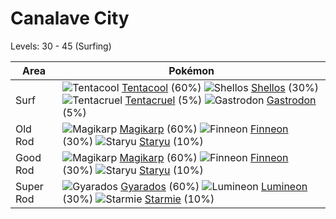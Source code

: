 # Canalave City
Levels: 30 - 45 (Surfing)

Area       | Pokémon
---        | ---
Surf       | ![][072]  [Tentacool] (60%) ![][422]  [Shellos] (30%) ![][073]  [Tentacruel] (5%)  ![][423]  [Gastrodon] (5%)
Old Rod    | ![][129]  [Magikarp] (60%) ![][456]  [Finneon] (30%) ![][120]  [Staryu] (10%)
Good Rod   | ![][129]  [Magikarp] (60%) ![][456]  [Finneon] (30%) ![][120]  [Staryu] (10%)
Super Rod  | ![][130]  [Gyarados] (60%) ![][457]  [Lumineon] (30%) ![][121]  [Starmie] (10%)


[072]: https://raw.githubusercontent.com/PokeAPI/sprites/master/sprites/pokemon/72.png "Tentacool"
[073]: https://raw.githubusercontent.com/PokeAPI/sprites/master/sprites/pokemon/73.png "Tentacruel"
[120]: https://raw.githubusercontent.com/PokeAPI/sprites/master/sprites/pokemon/120.png "Staryu"
[121]: https://raw.githubusercontent.com/PokeAPI/sprites/master/sprites/pokemon/121.png "Starmie"
[129]: https://raw.githubusercontent.com/PokeAPI/sprites/master/sprites/pokemon/129.png "Magikarp"
[130]: https://raw.githubusercontent.com/PokeAPI/sprites/master/sprites/pokemon/130.png "Gyarados"
[422]: https://raw.githubusercontent.com/PokeAPI/sprites/master/sprites/pokemon/422.png "Shellos"
[423]: https://raw.githubusercontent.com/PokeAPI/sprites/master/sprites/pokemon/423.png "Gastrodon"
[456]: https://raw.githubusercontent.com/PokeAPI/sprites/master/sprites/pokemon/456.png "Finneon"
[457]: https://raw.githubusercontent.com/PokeAPI/sprites/master/sprites/pokemon/457.png "Lumineon"
[Tentacool]: /pokemon_changes/072.md
[Tentacruel]: /pokemon_changes/073.md
[Staryu]: /pokemon_changes/120.md
[Starmie]: /pokemon_changes/121.md
[Magikarp]: /pokemon_changes/129.md
[Gyarados]: /pokemon_changes/130.md
[Shellos]: /pokemon_changes/422.md
[Gastrodon]: /pokemon_changes/423.md
[Finneon]: /pokemon_changes/456.md
[Lumineon]: /pokemon_changes/457.md
